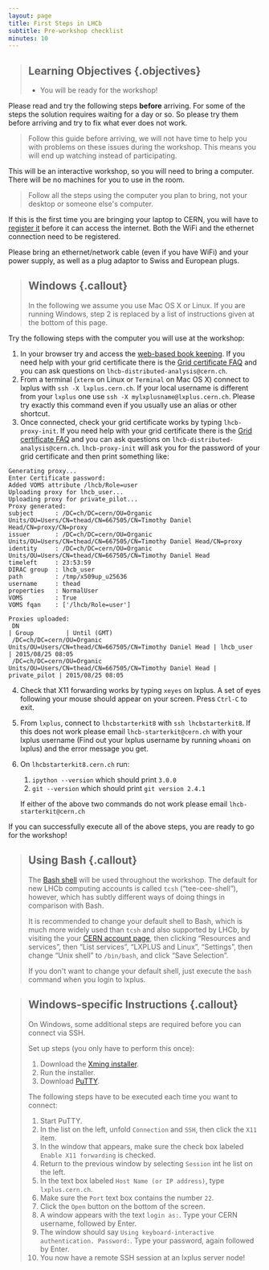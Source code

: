 ```yaml
---
layout: page
title: First Steps in LHCb
subtitle: Pre-workshop checklist
minutes: 10
---
```

> ## Learning Objectives {.objectives}
>
> * You will be ready for the workshop!

Please read and try the following steps **before** arriving. For
some of the steps the solution requires waiting for a day or so.
So please try them before arriving and try to fix what ever does
not work.

> Follow this guide before arriving, we will not have time to help
> you with problems on these issues during the workshop. This means
> you will end up watching instead of participating.

This will be an interactive workshop, so you will need to bring
a computer. There will be no machines for you to use in the room.

> Follow all the steps using the computer you plan to bring, not
> your desktop or someone else's computer.

If this is the first time you are bringing your laptop to CERN, you
will have to [register it](https://network.cern.ch) before it can
access the internet. Both the WiFi and the ethernet connection need to be 
registered.

Please bring an ethernet/network cable (even if you have WiFi) and
your power supply, as well as a plug adaptor to Swiss and European plugs.

> ## Windows {.callout}
>
> In the following we assume you use Mac OS X or Linux. If you are running
> Windows, step 2 is replaced by a list of instructions given at the bottom
> of this page.

Try the following steps with the computer you will use at the workshop:

 1. In your browser try and access the [web-based book keeping](https://lhcb-portal-dirac.cern.ch/DIRAC/).
    If you need help with your grid certificate there is the
    [Grid certificate FAQ](https://twiki.cern.ch/twiki/bin/view/LHCb/FAQ/Certificate)
    and you can ask questions on `lhcb-distributed-analysis@cern.ch`.
 2. From a terminal (`xterm` on Linux or `Terminal` on Mac OS X) connect to 
    lxplus with `ssh -X lxplus.cern.ch`.
    If your local username is different from your `lxplus` one use `ssh -X mylxplusname@lxplus.cern.ch`.
    Please try exactly this command even if you usually use an alias or other shortcut.
 3. Once connected, check your grid certificate works by typing
    `lhcb-proxy-init`. If you need help with your grid certificate there is the
    [Grid certificate FAQ](https://twiki.cern.ch/twiki/bin/view/LHCb/FAQ/Certificate)
    and you can ask questions on `lhcb-distributed-analysis@cern.ch`.
    `lhcb-proxy-init` will ask you for the password of your grid certificate and then print something like:

~~~ {.output}
Generating proxy...
Enter Certificate password:
Added VOMS attribute /lhcb/Role=user
Uploading proxy for lhcb_user...
Uploading proxy for private_pilot...
Proxy generated:
subject      : /DC=ch/DC=cern/OU=Organic Units/OU=Users/CN=thead/CN=667505/CN=Timothy Daniel Head/CN=proxy/CN=proxy
issuer       : /DC=ch/DC=cern/OU=Organic Units/OU=Users/CN=thead/CN=667505/CN=Timothy Daniel Head/CN=proxy
identity     : /DC=ch/DC=cern/OU=Organic Units/OU=Users/CN=thead/CN=667505/CN=Timothy Daniel Head
timeleft     : 23:53:59
DIRAC group  : lhcb_user
path         : /tmp/x509up_u25636
username     : thead
properties   : NormalUser
VOMS         : True
VOMS fqan    : ['/lhcb/Role=user']

Proxies uploaded:
 DN                                                                                 | Group         | Until (GMT)
 /DC=ch/DC=cern/OU=Organic Units/OU=Users/CN=thead/CN=667505/CN=Timothy Daniel Head | lhcb_user     | 2015/08/25 08:05
 /DC=ch/DC=cern/OU=Organic Units/OU=Users/CN=thead/CN=667505/CN=Timothy Daniel Head | private_pilot | 2015/08/25 08:05
~~~

 4. Check that X11 forwarding works by typing `xeyes` on lxplus. A set
    of eyes following your mouse should appear on your screen. Press
    `Ctrl-C` to exit.
 5. From `lxplus`, connect to `lhcbstarterkit8` with `ssh lhcbstarterkit8`. If
    this does not work please email `lhcb-starterkit@cern.ch` with your lxplus
    username (Find out your lxplus username by running `whoami` on lxplus) and
    the error message you get.
 6. On `lhcbstarterkit8.cern.ch` run:

      1. `ipython --version` which should print `3.0.0`
      2. `git --version` which should print `git version 2.4.1`

      If either of the above two commands do not work please email `lhcb-starterkit@cern.ch`

If you can successfully execute all of the above steps, you are ready to go for 
the workshop!

> ## Using Bash {.callout}
>
> The [Bash shell](http://en.wikipedia.org/wiki/Bash_(Unix_shell)) will be used 
> throughout the workshop.
> The default for new LHCb computing accounts is called `tcsh` 
> (“tee-cee-shell”), however, which has subtly different ways of doing things 
> in comparison with Bash.
>
> It is recommended to change your default shell to Bash, which is much more 
> widely used than `tcsh` and also supported by LHCb, by visiting the your 
> [CERN account page](https://account.cern.ch), then clicking “Resources and 
> services”, then “List services”, “LXPLUS and Linux”, “Settings”, then change 
> “Unix shell” to `/bin/bash`, and click “Save Selection”.
>
> If you don't want to change your default shell, just execute the `bash` 
> command when you login to lxplus.


> ## Windows-specific Instructions {.callout}
>
> On Windows, some additional steps are required before you can connect via 
> SSH.
>
> Set up steps (you only have to perform this once):
>
> 1. Download the [Xming installer](http://sourceforge.net/projects/xming/files/latest/download).
> 2. Run the installer.
> 3. Download [PuTTY](http://the.earth.li/~sgtatham/putty/latest/x86/putty.exe).
>
> The following steps have to be executed each time you want to connect:
>
> 1. Start PuTTY.
> 2. In the list on the left, unfold `Connection` and `SSH`, then click the `X11` item.
> 3. In the window that appears, make sure the check box labeled `Enable X11 forwarding` is checked.
> 4. Return to the previous window by selecting `Session` int he list on the left.
> 5. In the text box labeled `Host Name (or IP address)`, type `lxplus.cern.ch`.
> 6. Make sure the `Port` text box contains the number `22`.
> 7. Click the `Open` button on the bottom of the screen.
> 8. A window appears with the text `login as:`. Type your CERN username, followed by Enter.
> 9. The window should say `Using keyboard-interactive authentication. Password:`. Type your password, again followed by Enter.
> 10. You now have a remote SSH session at an lxplus server node!
